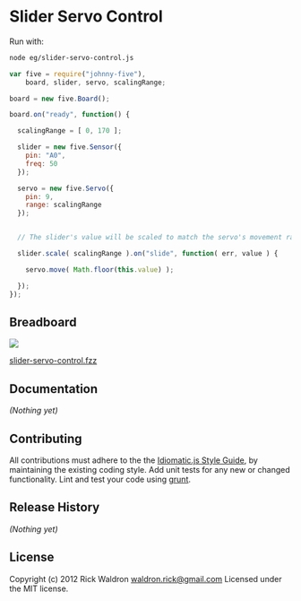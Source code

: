 # Slider Servo Control

Run with:
```bash
node eg/slider-servo-control.js
```


```javascript
var five = require("johnny-five"),
    board, slider, servo, scalingRange;

board = new five.Board();

board.on("ready", function() {

  scalingRange = [ 0, 170 ];

  slider = new five.Sensor({
    pin: "A0",
    freq: 50
  });

  servo = new five.Servo({
    pin: 9,
    range: scalingRange
  });


  // The slider's value will be scaled to match the servo's movement range

  slider.scale( scalingRange ).on("slide", function( err, value ) {

    servo.move( Math.floor(this.value) );

  });
});

```

## Breadboard

<img src="https://raw.github.com/rwldrn/johnny-five/master/docs/breadboard/slider-servo-control.png">

[slider-servo-control.fzz](https://github.com/rwldrn/johnny-five/blob/master/docs/breadboard/slider-servo-control.fzz)


## Documentation

_(Nothing yet)_









## Contributing
All contributions must adhere to the the [Idiomatic.js Style Guide](https://github.com/rwldrn/idiomatic.js),
by maintaining the existing coding style. Add unit tests for any new or changed functionality. Lint and test your code using [grunt](https://github.com/cowboy/grunt).

## Release History
_(Nothing yet)_

## License
Copyright (c) 2012 Rick Waldron <waldron.rick@gmail.com>
Licensed under the MIT license.
